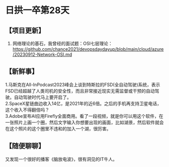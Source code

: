 # 日拱一卒第28天

## 【项目更新】
1. 网络理论的基石，我曾经的面试题：OSI七层理论：https://github.com/chance2021/devopsdaydayup/blob/main/cloud/azure/20230912-Network-OSI.md
      
## 【新鲜事】
1.马斯克在All-InPodcast2023峰会上谈到特斯拉的FSD(全自动驾驶)系统，表示FSD已经超越了人类司机的安全性，而且非常接近现实无需监督或干预的自动驾驶。自动驾驶时代马上要开启了。</br>
2.SpaceX星链曲边收入14亿，是2021年的近6倍。之后的手机再支持卫星电话，这个收入不得翻倍吗？</br>
3.Adobe宣布AI应用Firefly全面商用。看了一段视频，就是你可以用这个软件，在一张照片上画一个圈，然后文字输入你想要出现的画面，比如湖景，然后软件就会在这个照片的这个圈里不违和的加入一个湖，很厉害。

## 【随便聊聊】
又发现一个很好的播客《脑放电波》，很有洞见的IT牛人。